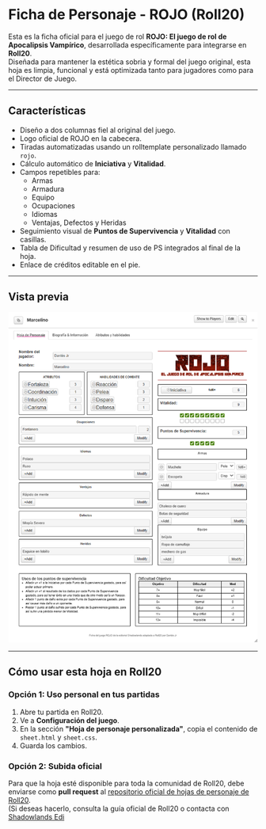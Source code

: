 # Ficha de Personaje - ROJO (Roll20)

Esta es la ficha oficial para el juego de rol **ROJO: El juego de rol de Apocalipsis Vampírico**, desarrollada específicamente para integrarse en **Roll20**.  
Diseñada para mantener la estética sobria y formal del juego original, esta hoja es limpia, funcional y está optimizada tanto para jugadores como para el Director de Juego.

---

## Características

- Diseño a dos columnas fiel al original del juego.
- Logo oficial de ROJO en la cabecera.
- Tiradas automatizadas usando un rolltemplate personalizado llamado `rojo`.
- Cálculo automático de **Iniciativa** y **Vitalidad**.
- Campos repetibles para:
  - Armas
  - Armadura
  - Equipo
  - Ocupaciones
  - Idiomas
  - Ventajas, Defectos y Heridas
- Seguimiento visual de **Puntos de Supervivencia** y **Vitalidad** con casillas.
- Tabla de Dificultad y resumen de uso de PS integrados al final de la hoja.
- Enlace de créditos editable en el pie.

---

## Vista previa

![Vista previa de la hoja](preview.png)

---

## Cómo usar esta hoja en Roll20

### Opción 1: Uso personal en tus partidas

1. Abre tu partida en Roll20.
2. Ve a **Configuración del juego**.
3. En la sección **"Hoja de personaje personalizada"**, copia el contenido de `sheet.html` y `sheet.css`.
4. Guarda los cambios.

### Opción 2: Subida oficial

Para que la hoja esté disponible para toda la comunidad de Roll20, debe enviarse como **pull request** al [repositorio oficial de hojas de personaje de Roll20](https://github.com/Roll20/roll20-character-sheets).  
(Si deseas hacerlo, consulta la guía oficial de Roll20 o contacta con [Shadowlands Edi]()
